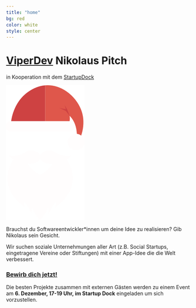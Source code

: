 ```yaml
---
title: "home"
bg: red
color: white
style: center
---
```


# [ViperDev](https://viperdev.io/) Nikolaus Pitch

in Kooperation mit dem [StartupDock](https://startupdock.de/)

![Santa](img/santa.png)

Brauchst du Softwareentwickler*innen um deine Idee zu realisieren? Gib Nikolaus sein Gesicht.

Wir suchen soziale Unternehmungen aller Art (z.B. Social Startups, eingetragene Vereine oder Stiftungen) mit einer App-Idee die die Welt verbessert.

### [Bewirb dich jetzt!](#bewerbung)

Die besten Projekte zusammen mit externen Gästen werden zu einem Event am __6. Dezember, 17-19 Uhr, im Startup Dock__ eingeladen um sich vorzustellen.
